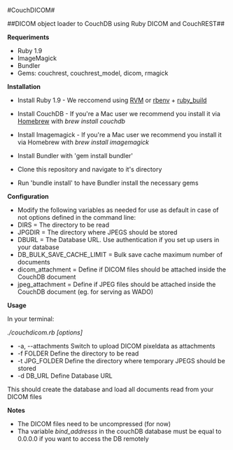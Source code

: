 #CouchDICOM#


##DICOM object loader to CouchDB using Ruby DICOM and CouchREST##

**Requeriments**

* Ruby 1.9
* ImageMagick
* Bundler
* Gems: couchrest, couchrest_model, dicom, rmagick

**Installation**

* Install Ruby 1.9 - We reccomend using [RVM](http://rvm.io/) or [rbenv](https://github.com/sstephenson/rbenv) + [ruby_build](https://github.com/sstephenson/ruby-build)
* Install CouchDB - If you're a Mac user we recommend you install it via [Homebrew](http://mxcl.github.com/homebrew/) with _brew install couchdb_
* Install Imagemagick - If you're a Mac user we recommend you install it via Homebrew with _brew install imagemagick_

* Install Bundler with 'gem install bundler'
* Clone this repository and navigate to it's directory
* Run 'bundle install' to have Bundler install the necessary gems

**Configuration**

* Modify the following variables as needed for use as default in case of not options defined in the command line:
* DIRS = The directory to be read
* JPGDIR = The directory where JPEGS should be stored
* DBURL = The Database URL. Use authentication if you set up users in your database 
* DB_BULK_SAVE_CACHE_LIMIT = Bulk save cache maximum number of documents
* dicom_attachment = Define if DICOM files should be attached inside the CouchDB document
* jpeg_attachment = Define if JPEG files should be attached inside the CouchDB document (eg. for serving as WADO)

**Usage**

In your terminal:

_./couchdicom.rb [options]_

* -a, --attachments                Switch to upload DICOM pixeldata as attachments
* -f FOLDER                        Define the directory to be read
* -t JPG_FOLDER                    Define the directory where temporary JPEGS should be stored
* -d DB_URL                        Define Database URL

This should create the database and load all documents read from your DICOM files

**Notes**

* The DICOM files need to be uncompressed (for now)
* Tha variable _bind_addresss_ in the couchDB database must be equal to 0.0.0.0 if you want to access the DB remotely